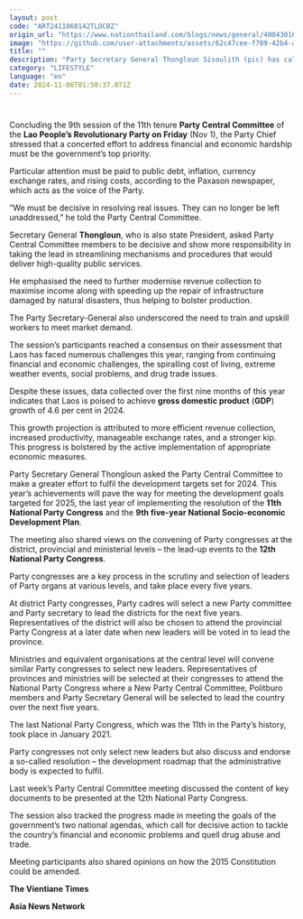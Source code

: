 ```yaml
---
layout: post
code: "ART2411060142TLOCBZ"
origin_url: "https://www.nationthailand.com/blogs/news/general/40043016"
image: "https://github.com/user-attachments/assets/62c47cee-f789-42b4-a65c-a739032f36c6"
title: ""
description: "Party Secretary General Thongloun Sisoulith (pic) has called for strong action to address the country’s economic problems, saying that these issues can no longer remain unresolved."
category: "LIFESTYLE"
language: "en"
date: 2024-11-06T01:50:37.071Z
---
```


# 









Concluding the 9th session of the 11th tenure **Party Central Committee** of the **Lao People’s Revolutionary Party on Friday** (Nov 1), the Party Chief stressed that a concerted effort to address financial and economic hardship must be the government’s top priority.

Particular attention must be paid to public debt, inflation, currency exchange rates, and rising costs, according to the Paxason newspaper, which acts as the voice of the Party.

“We must be decisive in resolving real issues. They can no longer be left unaddressed,” he told the Party Central Committee.

Secretary General **Thongloun**, who is also state President, asked Party Central Committee members to be decisive and show more responsibility in taking the lead in streamlining mechanisms and procedures that would deliver high-quality public services.

He emphasised the need to further modernise revenue collection to maximise income along with speeding up the repair of infrastructure damaged by natural disasters, thus helping to bolster production.

The Party Secretary-General also underscored the need to train and upskill workers to meet market demand.

The session’s participants reached a consensus on their assessment that Laos has faced numerous challenges this year, ranging from continuing financial and economic challenges, the spiralling cost of living, extreme weather events, social problems, and drug trade issues.

Despite these issues, data collected over the first nine months of this year indicates that Laos is poised to achieve **gross domestic product** (**GDP**) growth of 4.6 per cent in 2024.

This growth projection is attributed to more efficient revenue collection, increased productivity, manageable exchange rates, and a stronger kip. This progress is bolstered by the active implementation of appropriate economic measures.

Party Secretary General Thongloun asked the Party Central Committee to make a greater effort to fulfil the development targets set for 2024. This year’s achievements will pave the way for meeting the development goals targeted for 2025, the last year of implementing the resolution of the **11th National Party Congress** and the **9th five-year National Socio-economic Development Plan**.

The meeting also shared views on the convening of Party congresses at the district, provincial and ministerial levels – the lead-up events to the **12th National Party Congress**.

Party congresses are a key process in the scrutiny and selection of leaders of Party organs at various levels, and take place every five years.

At district Party congresses, Party cadres will select a new Party committee and Party secretary to lead the districts for the next five years. Representatives of the district will also be chosen to attend the provincial Party Congress at a later date when new leaders will be voted in to lead the province.

Ministries and equivalent organisations at the central level will convene similar Party congresses to select new leaders. Representatives of provinces and ministries will be selected at their congresses to attend the National Party Congress where a New Party Central Committee, Politburo members and Party Secretary General will be selected to lead the country over the next five years.

The last National Party Congress, which was the 11th in the Party’s history, took place in January 2021.

Party congresses not only select new leaders but also discuss and endorse a so-called resolution – the development roadmap that the administrative body is expected to fulfil.

Last week’s Party Central Committee meeting discussed the content of key documents to be presented at the 12th National Party Congress.

The session also tracked the progress made in meeting the goals of the government’s two national agendas, which call for decisive action to tackle the country’s financial and economic problems and quell drug abuse and trade.

Meeting participants also shared opinions on how the 2015 Constitution could be amended.

**The Vientiane Times**

**Asia News Network**